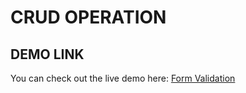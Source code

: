 # CRUD OPERATION

## DEMO LINK 
You can check out the live demo here: [Form Validation](https://form-validation-localstorages.netlify.app/)
